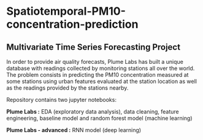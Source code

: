 # Spatiotemporal-PM10-concentration-prediction

## Multivariate Time Series Forecasting Project

In order to provide air quality forecasts, Plume Labs has built a unique database with readings collected by monitoring stations all over the world. The problem consists in predicting the PM10 concentration measured at some stations using urban features evaluated at the station location as well as the readings provided by the stations nearby. 


Repository contains two jupyter notebooks:

<b>Plume Labs :</b> EDA (exploratory data analysis), data cleaning, feature engineering, baseline model and random forest model (machine learning)

<b>Plume Labs - advanced :</b> RNN model (deep learning)
